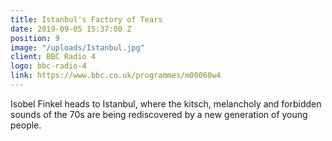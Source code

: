 ```yaml
---
title: Istanbul's Factory of Tears
date: 2019-09-05 15:37:00 Z
position: 9
image: "/uploads/Istanbul.jpg"
client: BBC Radio 4
logo: bbc-radio-4
link: https://www.bbc.co.uk/programmes/m00060w4
---
```


Isobel Finkel heads to Istanbul, where the kitsch, melancholy and forbidden sounds of the 70s are being rediscovered by a new generation of young people.